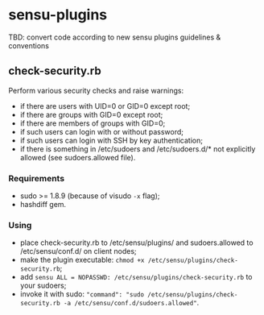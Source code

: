 # sensu-plugins

TBD: convert code according to new sensu plugins guidelines & conventions

## check-security.rb

Perform various security checks and raise warnings:
- if there are users with UID=0 or GID=0 except root;
- if there are groups with GID=0 except root;
- if there are members of groups with GID=0;
- if such users can login with or without password;
- if such users can login with SSH by key authentication;
- if there is something in /etc/sudoers and /etc/sudoers.d/* not explicitly allowed (see sudoers.allowed file).

### Requirements

- sudo >= 1.8.9 (because of visudo `-x` flag);
- hashdiff gem.

### Using

- place check-security.rb to /etc/sensu/plugins/ and sudoers.allowed to /etc/sensu/conf.d/ on client nodes;
- make the plugin executable: `chmod +x /etc/sensu/plugins/check-security.rb`;
- add `sensu ALL = NOPASSWD: /etc/sensu/plugins/check-security.rb` to your sudoers;
- invoke it with sudo: `"command": "sudo /etc/sensu/plugins/check-security.rb -a /etc/sensu/conf.d/sudoers.allowed"`.
